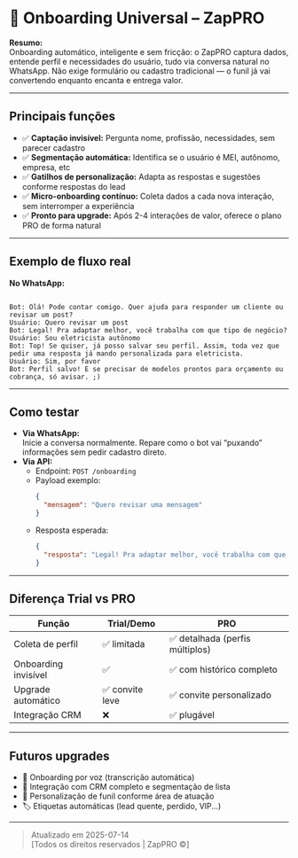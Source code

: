 # 🚀 Onboarding Universal – ZapPRO

**Resumo:**  
Onboarding automático, inteligente e sem fricção: o ZapPRO captura dados, entende perfil e necessidades do usuário, tudo via conversa natural no WhatsApp. Não exige formulário ou cadastro tradicional — o funil já vai convertendo enquanto encanta e entrega valor.

---

## **Principais funções**

- ✅ **Captação invisível:** Pergunta nome, profissão, necessidades, sem parecer cadastro
- ✅ **Segmentação automática:** Identifica se o usuário é MEI, autônomo, empresa, etc
- ✅ **Gatilhos de personalização:** Adapta as respostas e sugestões conforme respostas do lead
- ✅ **Micro-onboarding contínuo:** Coleta dados a cada nova interação, sem interromper a experiência
- ✅ **Pronto para upgrade:** Após 2-4 interações de valor, oferece o plano PRO de forma natural

---

## **Exemplo de fluxo real**

**No WhatsApp:**
```

Bot: Olá! Pode contar comigo. Quer ajuda para responder um cliente ou revisar um post?
Usuário: Quero revisar um post
Bot: Legal! Pra adaptar melhor, você trabalha com que tipo de negócio?
Usuário: Sou eletricista autônomo
Bot: Top! Se quiser, já posso salvar seu perfil. Assim, toda vez que pedir uma resposta já mando personalizada para eletricista.
Usuário: Sim, por favor
Bot: Perfil salvo! E se precisar de modelos prontos para orçamento ou cobrança, só avisar. ;)

````

---

## **Como testar**

- **Via WhatsApp:**  
  Inicie a conversa normalmente. Repare como o bot vai “puxando” informações sem pedir cadastro direto.
- **Via API:**  
  - Endpoint: `POST /onboarding`
  - Payload exemplo:  
    ```json
    {
      "mensagem": "Quero revisar uma mensagem"
    }
    ```
  - Resposta esperada:  
    ```json
    {
      "resposta": "Legal! Pra adaptar melhor, você trabalha com que tipo de negócio?"
    }
    ```

---

## **Diferença Trial vs PRO**

| Função                        | Trial/Demo      | PRO                              |
|-------------------------------|-----------------|----------------------------------|
| Coleta de perfil              | ✅ limitada     | ✅ detalhada (perfis múltiplos)  |
| Onboarding invisível          | ✅              | ✅ com histórico completo        |
| Upgrade automático            | ✅ convite leve | ✅ convite personalizado         |
| Integração CRM                | ❌              | ✅ plugável                      |

---

## **Futuros upgrades**

- 🤖 Onboarding por voz (transcrição automática)
- 🔄 Integração com CRM completo e segmentação de lista
- 🛒 Personalização de funil conforme área de atuação
- 🏷️ Etiquetas automáticas (lead quente, perdido, VIP...)

---

> Atualizado em 2025-07-14  
> [Todos os direitos reservados | ZapPRO ©]
````